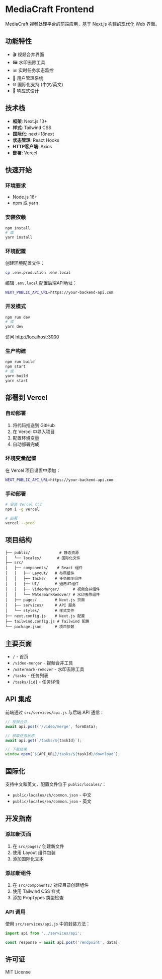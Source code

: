 # MediaCraft Frontend

MediaCraft 视频处理平台的前端应用，基于 Next.js 构建的现代化 Web 界面。

## 功能特性

- 🎬 视频合并界面
- 🖼️ 水印去除工具
- 📊 实时任务状态监控
- 👥 用户管理系统
- 🌐 国际化支持 (中文/英文)
- 📱 响应式设计

## 技术栈

- **框架**: Next.js 13+
- **样式**: Tailwind CSS
- **国际化**: next-i18next
- **状态管理**: React Hooks
- **HTTP客户端**: Axios
- **部署**: Vercel

## 快速开始

### 环境要求

- Node.js 16+
- npm 或 yarn

### 安装依赖

```bash
npm install
# 或
yarn install
```

### 环境配置

创建环境配置文件：

```bash
cp .env.production .env.local
```

编辑 `.env.local` 配置后端API地址：

```bash
NEXT_PUBLIC_API_URL=https://your-backend-api.com
```

### 开发模式

```bash
npm run dev
# 或
yarn dev
```

访问 [http://localhost:3000](http://localhost:3000)

### 生产构建

```bash
npm run build
npm start
# 或
yarn build
yarn start
```

## 部署到 Vercel

### 自动部署

1. 将代码推送到 GitHub
2. 在 Vercel 中导入项目
3. 配置环境变量
4. 自动部署完成

### 环境变量配置

在 Vercel 项目设置中添加：

```bash
NEXT_PUBLIC_API_URL=https://your-backend-api.com
```

### 手动部署

```bash
# 安装 Vercel CLI
npm i -g vercel

# 部署
vercel --prod
```

## 项目结构

```
├── public/             # 静态资源
│   └── locales/       # 国际化文件
├── src/
│   ├── components/    # React 组件
│   │   ├── Layout/   # 布局组件
│   │   ├── Tasks/    # 任务相关组件
│   │   ├── UI/       # 通用UI组件
│   │   ├── VideoMerger/      # 视频合并组件
│   │   └── WatermarkRemover/ # 水印去除组件
│   ├── pages/        # Next.js 页面
│   ├── services/     # API 服务
│   └── styles/       # 样式文件
├── next.config.js    # Next.js 配置
├── tailwind.config.js # Tailwind 配置
└── package.json      # 项目依赖
```

## 主要页面

- `/` - 首页
- `/video-merger` - 视频合并工具
- `/watermark-remover` - 水印去除工具
- `/tasks` - 任务列表
- `/tasks/[id]` - 任务详情

## API 集成

前端通过 `src/services/api.js` 与后端 API 通信：

```javascript
// 视频合并
await api.post('/video/merge', formData);

// 获取任务状态
await api.get(`/tasks/${taskId}`);

// 下载结果
window.open(`${API_URL}/tasks/${taskId}/download`);
```

## 国际化

支持中文和英文，配置文件位于 `public/locales/`：

- `public/locales/zh/common.json` - 中文
- `public/locales/en/common.json` - 英文

## 开发指南

### 添加新页面

1. 在 `src/pages/` 创建新文件
2. 使用 Layout 组件包装
3. 添加国际化文本

### 添加新组件

1. 在 `src/components/` 对应目录创建组件
2. 使用 Tailwind CSS 样式
3. 添加 PropTypes 类型检查

### API 调用

使用 `src/services/api.js` 中的封装方法：

```javascript
import api from '../services/api';

const response = await api.post('/endpoint', data);
```

## 许可证

MIT License